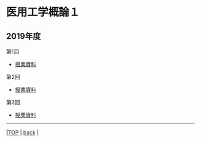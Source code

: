 # 医用工学概論１
## 2019年度

第1回  
* [授業資料](attached/lecture1.pdf)  

第2回  
* [授業資料](attached/lecture2.pdf)  

第3回  
* [授業資料](attached/lecture3.pdf)  

---
  
|[TOP](https://naoki-sh.github.io/) | [back](../) |
